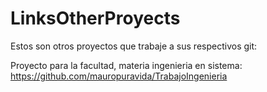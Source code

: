 # LinksOtherProyects
Estos son otros proyectos que trabaje a sus respectivos git:

Proyecto para la facultad, materia ingenieria en sistema: https://github.com/mauropuravida/TrabajoIngenieria 
